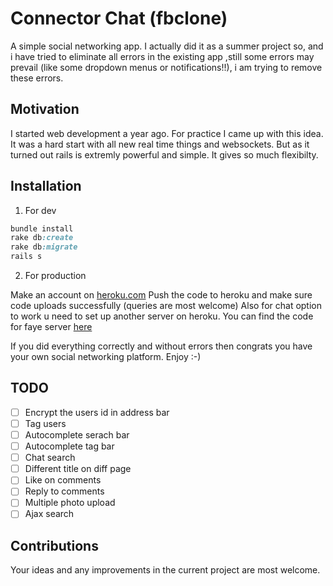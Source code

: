 # Connector Chat (fbclone)

A simple social networking app. I actually did it as a summer project so, and i have tried to eliminate all errors in the existing app ,still some errors may prevail (like some dropdown menus or notifications!!), i am trying to remove these errors.

## Motivation

I started web development a year ago. For practice I came up with this idea. It was a hard start with all new real time things and websockets. But as it turned out rails is extremly powerful and simple. It gives so much flexibilty.

## Installation
1) For dev
```ruby
bundle install
rake db:create
rake db:migrate
rails s
``` 
2) For production

Make an account on [heroku.com](https://heroku.com)
Push the code to heroku and make sure code uploads successfully (queries are most welcome)
Also for chat option to work u need to set up another server on heroku. You can find the code for faye server [here](https://github.com/agrim123/fayeserver)

If you did everything correctly and without errors then congrats you have your own social networking platform. Enjoy :-)

## TODO

- [ ] Encrypt the users id in address bar
- [ ] Tag users
- [ ] Autocomplete serach bar
- [ ] Autocomplete tag bar
- [ ] Chat search
- [ ] Different title on diff page
- [ ] Like on comments
- [ ] Reply to comments
- [ ] Multiple photo upload
- [ ] Ajax search

## Contributions

Your ideas and any improvements in the current project are most welcome.


